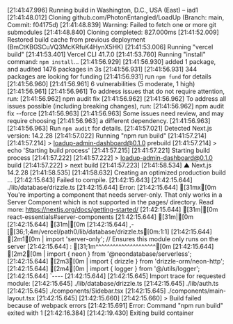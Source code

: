 [21:41:47.996] Running build in Washington, D.C., USA (East) – iad1
[21:41:48.012] Cloning github.com/PhotonEntangled/LoadUp (Branch: main, Commit: f04175d)
[21:41:48.839] Warning: Failed to fetch one or more git submodules
[21:41:48.840] Cloning completed: 827.000ms
[21:41:52.009] Restored build cache from previous deployment (BmCtKBGSCuVQ3McKRfuK4HynX5HK)
[21:41:53.006] Running "vercel build"
[21:41:53.401] Vercel CLI 41.7.0
[21:41:53.760] Running "install" command: `npm install`...
[21:41:56.929] 
[21:41:56.930] added 1 package, and audited 1476 packages in 3s
[21:41:56.931] 
[21:41:56.931] 344 packages are looking for funding
[21:41:56.931]   run `npm fund` for details
[21:41:56.960] 
[21:41:56.961] 6 vulnerabilities (5 moderate, 1 high)
[21:41:56.961] 
[21:41:56.961] To address issues that do not require attention, run:
[21:41:56.962]   npm audit fix
[21:41:56.962] 
[21:41:56.962] To address all issues possible (including breaking changes), run:
[21:41:56.962]   npm audit fix --force
[21:41:56.963] 
[21:41:56.963] Some issues need review, and may require choosing
[21:41:56.963] a different dependency.
[21:41:56.963] 
[21:41:56.963] Run `npm audit` for details.
[21:41:57.021] Detected Next.js version: 14.2.28
[21:41:57.022] Running "npm run build"
[21:41:57.214] 
[21:41:57.214] > loadup-admin-dashboard@0.1.0 prebuild
[21:41:57.214] > echo 'Starting build process'
[21:41:57.215] 
[21:41:57.221] Starting build process
[21:41:57.222] 
[21:41:57.222] > loadup-admin-dashboard@0.1.0 build
[21:41:57.222] > next build
[21:41:57.223] 
[21:41:58.534]   ▲ Next.js 14.2.28
[21:41:58.535] 
[21:41:58.632]    Creating an optimized production build ...
[21:42:15.643] Failed to compile.
[21:42:15.643] 
[21:42:15.644] ./lib/database/drizzle.ts
[21:42:15.644] Error: 
[21:42:15.644]   [31mx[0m You're importing a component that needs server-only. That only works in a Server Component which is not supported in the pages/ directory. Read more: https://nextjs.org/docs/getting-started/
[21:42:15.644]   [31m|[0m react-essentials#server-components
[21:42:15.644]   [31m|[0m 
[21:42:15.644]   [31m|[0m 
[21:42:15.644]    ,-[[36;1;4m/vercel/path0/lib/database/drizzle.ts[0m:1:1]
[21:42:15.644]  [2m1[0m | import 'server-only'; // Ensures this module only runs on the server
[21:42:15.644]    : [31;1m^^^^^^^^^^^^^^^^^^^^^[0m
[21:42:15.644]  [2m2[0m | import { neon } from '@neondatabase/serverless';
[21:42:15.644]  [2m3[0m | import { drizzle } from 'drizzle-orm/neon-http';
[21:42:15.644]  [2m4[0m | import { logger } from '@/utils/logger';
[21:42:15.644]    `----
[21:42:15.644] 
[21:42:15.645] Import trace for requested module:
[21:42:15.645] ./lib/database/drizzle.ts
[21:42:15.645] ./lib/auth.ts
[21:42:15.645] ./components/Sidebar.tsx
[21:42:15.645] ./components/main-layout.tsx
[21:42:15.645] 
[21:42:15.660] 
[21:42:15.660] > Build failed because of webpack errors
[21:42:15.691] Error: Command "npm run build" exited with 1
[21:42:16.384] 
[21:42:19.430] Exiting build container